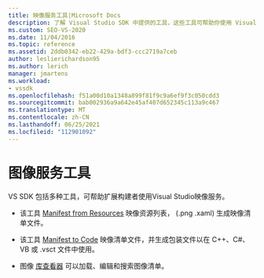 ```yaml
---
title: 映像服务工具|Microsoft Docs
description: 了解 Visual Studio SDK 中提供的工具，这些工具可帮助你使用 Visual Studio 映像服务生成扩展。
ms.custom: SEO-VS-2020
ms.date: 11/04/2016
ms.topic: reference
ms.assetid: 2ddb0342-eb22-429a-bdf3-ccc2719a7ceb
author: leslierichardson95
ms.author: lerich
manager: jmartens
ms.workload:
- vssdk
ms.openlocfilehash: f51a00d10a1348a899f81f9c9a6ef9f3c050cdd3
ms.sourcegitcommit: bab002936a9a642e45af407d652345c113a9c467
ms.translationtype: MT
ms.contentlocale: zh-CN
ms.lasthandoff: 06/25/2021
ms.locfileid: "112901092"
---
```

# <a name="image-service-tools"></a>图像服务工具
VS SDK 包括多种工具，可帮助扩展构建者使用Visual Studio映像服务。

- 该工具 [Manifest from Resources](../../extensibility/internals/manifest-from-resources.md) 映像资源列表， (.png .xaml) 生成映像清单文件。

- 该工具 [Manifest to Code](../../extensibility/internals/manifest-to-code.md) 映像清单文件，并生成包装文件以在 C++、C#、VB 或 .vsct 文件中使用。

- 图像 [库查看器](../../extensibility/internals/image-library-viewer.md) 可以加载、编辑和搜索图像清单。
